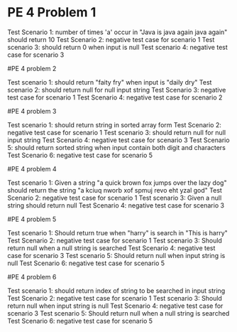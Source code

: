 # PE 4 Problem 1 

Test Scenario 1: number of times 'a' occur in "Java is java again java again" should return 10 
Test Scenario 2: negative test case for scenario 1 
Test scenario 3: should return 0 when input is null 
Test scenario 4: negative test case for scenario 3 

#PE 4 problem 2 

Test scenario 1: should return "faity fry" when input is "daily dry" 
Test scenario 2: should return null for null input string 
Test Scenario 3: negative test case for scenario 1 
Test Scenario 4: negative test case for scenario 2 

#PE 4 problem 3 

Test scenario 1: should return string in sorted array form 
Test Scenario 2: negative test case for scenario 1 
Test scenario 3: should return null for null input string 
Test Scenario 4: negative test case for scenario 3 
Test Scenario 5: should return sorted string when input contain both digit and characters 
Test Scenario 6: negative test case for scenario 5 

#PE 4 problem 4 

Test scenario 1: Given a string "a quick brown fox jumps over the lazy dog" should return the string "a kciuq nworb xof spmuj revo eht yzal god" 
Test Scenario 2: negative test case for scenario 1 
Test scenario 3: Given a null string should return null 
Test Scenario 4: negative test case for scenario 3 

#PE 4 problem 5 

Test scenario 1: Should return true when "harry" is search in "This is harry" 
Test Scenario 2: negative test case for scenario 1 
Test scenario 3: Should return null when a null string is searched 
Test Scenario 4: negative test case for scenario 3 
Test scenario 5: Should return null when input string is null 
Test Scenario 6: negative test case for scenario 5 

#PE 4 problem 6 

Test scenario 1: should return index of string to be searched in input string 
Test Scenario 2: negative test case for scenario 1 
Test scenario 3: Should return null when input string is null 
Test Scenario 4: negative test case for scenario 3 
Test scenario 5: Should return null when a null string is searched 
Test Scenario 6: negative test case for scenario 5 
